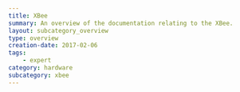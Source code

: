```yaml
---
title: XBee
summary: An overview of the documentation relating to the XBee.
layout: subcategory_overview
type: overview
creation-date: 2017-02-06
tags: 
    - expert
category: hardware
subcategory: xbee
---
```


